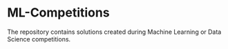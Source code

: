 # ML-Competitions
The repository contains solutions created during Machine Learning or Data Science competitions.
